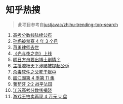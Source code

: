 # 知乎热搜

> 此项目参考自[justjavac/zhihu-trending-top-search](https://github.com/justjavac/zhihu-trending-top-search/blob/main/utils.ts)

<!-- BEGIN -->
  <!-- 最后更新时间:Thu Jun 24 2021 10:11:42 GMT+0000 (Coordinated Universal Time) -->
  1. [高考分数线陆续公布](https://www.zhihu.com/search?q=高考分数线)
1. [孙杨被禁赛 4 年 3 个月](https://www.zhihu.com/search?q=孙杨)
1. [蒋勇律师去世](https://www.zhihu.com/search?q=蒋勇)
1. [《光与夜之恋》上线](https://www.zhihu.com/search?q=光与夜之恋)
1. [明日方舟要出博士剧情？](https://www.zhihu.com/search?q=明日方舟)
1. [主播滕杨天下涉赌被提起公诉](https://www.zhihu.com/search?q=滕杨天下)
1. [杀毒软件之父死于狱中](https://www.zhihu.com/search?q=杀毒软件之父)
1. [画江湖第 4 季第 11 集](https://www.zhihu.com/search?q=画江湖之不良人)
1. [葡萄牙 2:2 战平法国](https://www.zhihu.com/search?q=葡萄牙队)
1. [江苏高考分数线揭晓](https://www.zhihu.com/search?q=江西高考)
1. [游戏王拍卖再现 4 万元 U 盘](https://www.zhihu.com/search?q=游戏王)
  <!-- END -->
